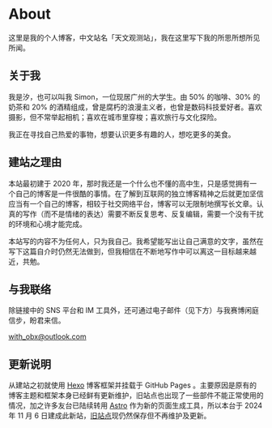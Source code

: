 # About
这里是我的个人博客，中文站名「天文观测站」，我在这里写下我的所思所想所见所闻。

## 关于我

我是汐，也可以叫我 Simon，一位现居广州的大学生。由 50% 的咖啡、30% 的奶茶和 20% 的酒精组成，曾是腐朽的浪漫主义者，也曾是数码科技爱好者。喜欢摄影，但不常举起相机；喜欢在城市里穿梭；喜欢旅行与文化探险。

我正在寻找自己热爱的事物，想要认识更多有趣的人，想吃更多的美食。

## 建站之理由

本站最初建于 2020 年，那时我还是一个什么也不懂的高中生，只是感觉拥有一个自己的博客是一件很酷的事情。在了解到互联网的独立博客精神之后就更加坚信应当有一个自己的博客，相较于社交网络平台，博客可以无限制地撰写长文章。认真的写作（而不是情绪的表达）需要不断反复思考、反复编辑，需要一个没有干扰的环境和心境才能完成。

本站写的内容不为任何人，只为我自己。我希望能写出让自己满意的文字，虽然在写下这篇自介时仍然无法做到，但我相信在不断地写作中可以离这一目标越来越近，共勉。

## 与我联络

除链接中的 SNS 平台和 IM 工具外，还可通过电子邮件（见下方）与我赛博闲庭信步，盼君来信。

with_obx@outlook.com

## 更新说明

从建站之初就使用 [Hexo](https://hexo.io) 博客框架并挂载于 GitHub Pages 。主要原因是原有的博客主题和框架本身已经鲜有更新维护，旧站点也出现了一些部件不能正常使用的情况，加之许多友台已陆续转用 [Astro](https://astro.build/) 作为新的页面生成工具，所以本台于 2024 年 11 月 6 日建成此新站，[旧站点](https://observatoryx.github.io/)现仍然保存但不再维护及更新。

